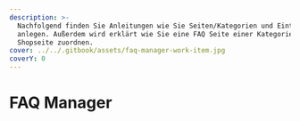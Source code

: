 ```yaml
---
description: >-
  Nachfolgend finden Sie Anleitungen wie Sie Seiten/Kategorien und Einträge
  anlegen. Außerdem wird erklärt wie Sie eine FAQ Seite einer Kategorie oder
  Shopseite zuordnen.
cover: ../../.gitbook/assets/faq-manager-work-item.jpg
coverY: 0
---
```


# FAQ Manager

